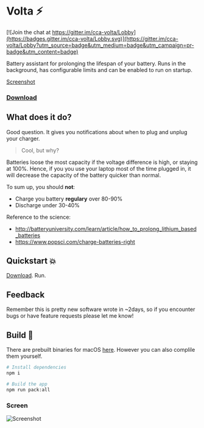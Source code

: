 # Volta ⚡️

[![Join the chat at https://gitter.im/cca-volta/Lobby](https://badges.gitter.im/cca-volta/Lobby.svg)](https://gitter.im/cca-volta/Lobby?utm_source=badge&utm_medium=badge&utm_campaign=pr-badge&utm_content=badge)

Battery assistant for prolonging the lifespan of your battery. Runs in the background, has configurable limits and can be enabled to run on startup.

[Screenshot](#screen)

### [Download](https://github.com/CupCakeArmy/volta/releases)

## What does it do?

Good question. It gives you notifications about when to plug and unplug your charger. 

> Cool, but why?

Batteries loose the most capacity if the voltage difference is high, or staying at 100%. Hence, if you you use your laptop most of the time plugged in, it will decrease the capacity of the battery quicker than normal.

To sum up, you should **not**:

- Charge you battery **regulary** over 80-90%
- Discharge under 30-40%

Reference to the science:

- http://batteryuniversity.com/learn/article/how_to_prolong_lithium_based_batteries
- https://www.popsci.com/charge-batteries-right


## Quickstart 💥

[Download](https://github.com/CupCakeArmy/volta/releases). Run.

## Feedback

Remember this is pretty new software wrote in ~2days, so if you encounter bugs or have feature requests please let me know!

## Build 🔨

There are prebuilt binaries for macOS [here](https://github.com/CupCakeArmy/volta/releases). However you can also complile them yourself.

```bash
# Install dependencies
npm i

# Build the app
npm run pack:all
```

### Screen

![Screenshot](https://i.imgur.com/DX8mjRE.png)
